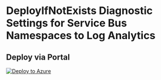 # DeployIfNotExists Diagnostic Settings for Service Bus Namespaces to Log Analytics


## Deploy via Portal

[![Deploy to Azure](http://azuredeploy.net/deploybutton.png)](https://portal.azure.com/#blade/Microsoft_Azure_Policy/CreatePolicyDefinitionBlade/uri/https%3A%2F%2Fraw.githubusercontent.com%2Fsixtencyber%2FAzure-Policies%2Fmain%2FLog_Analytics%2F_Deploy_Based_On_Resource_Tag%2Fservicebus-to-loganalytics%2Fdeploy-diagnostic-settings-serviceBus-to-loganalytics-bytag.json)


